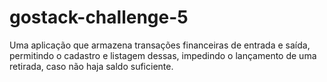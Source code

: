 # gostack-challenge-5
Uma aplicação que armazena transações financeiras de entrada e saída, permitindo o cadastro e listagem dessas, impedindo o lançamento de uma retirada, caso não haja saldo suficiente.

